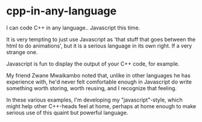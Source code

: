 cpp-in-any-language
===================

I can code C++ in any language.. Javascript this time. 

It is very tempting to just use Javascript as 'that stuff that goes between
the html to do animations', but it is a serious language in its own right. 
If a very strange one.

Javascript is fun to display the output of your C++ code, for example. 

My friend Zwane Mwaikambo noted that, unlike in other languages he has
experience with, he'd never felt comfortable enough in Javascript do write 
something worth storing, worth reusing, and I recognize that feeling.

In these various examples, I'm developing my "javascript"-style, which might help
other C++-heads feel at home, perhaps at home enough to make serious use of 
this quaint but powerful language.


